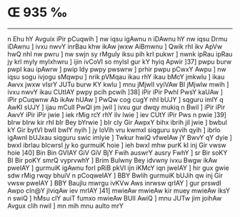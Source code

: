 # Œ 935 ‰
---
n Ehu hY Avguix iPir pCuqwih ] nw iqsu igAwnu n iDAwnu hY nw iqsu
Drmu iDAwnu ] ivxu nwvY inrBau khw ikAw jwxw AiBmwnu ] Qwik rhI ikv
ApVw hwQ nhI nw pwru ] nw swjn sy rMguly iksu pih krI pukwr ] nwnk
ipRau ipRau jy krI myly mylxhwru ] ijin ivCoVI so mylsI gur kY hyiq Apwir
]37] pwpu burw pwpI kau ipAwrw ] pwip ldy pwpy pwswrw ] prhir pwpu
pCwxY Awpu ] nw iqsu sogu ivjogu sMqwpu ] nrik pVMqau ikau rhY ikau bMcY
jmkwlu ] ikau Awvx jwxw vIsrY JUTu burw KY kwlu ] mnu jMjwlI vyiVAw BI
jMjwlw mwih ] ivxu nwvY ikau CUtIAY pwpy pcih pcwih ]38] iPir iPir
PwhI PwsY kaUAw ] iPir pCuqwnw Ab ikAw hUAw ] PwQw cog cugY nhI bUJY
] sqguru imlY q AwKI sUJY ] ijau mCulI PwQI jm jwil ] ivxu gur dwqy
mukiq n Bwil ] iPir iPir AwvY iPir iPir jwie ] iek rMig rcY rhY ilv
lwie ] iev CUtY iPir Pws n pwie ]39] bIrw bIrw kir rhI bIr Bey
bYrwie ] bIr cly Gir AwpxY bihx ibrih jil jwie ] bwbul kY Gir
bytVI bwlI bwlY nyih ] jy loVih vru kwmxI siqguru syvih qyih ] ibrlo
igAwnI bUJxau siqguru swic imlyie ] Twkur hwiQ vfweIAw jY BwvY qY dyie
] bwxI ibrlau bIcwrsI jy ko gurmuiK hoie ] ieh bwxI mhw purK kI inj
Gir vwsw hoie ]40] Bin Bin GVIAY GiV GiV BjY Fwih auswrY ausry FwhY
] sr Bir soKY BI Bir poKY smrQ vyprvwhY ] Brim Bulwny Bey idvwny ivxu
Bwgw ikAw pweIAY ] gurmuiK igAwnu forI pRiB pkVI ijn iKMcY iqn jweIAY
] hir gux gwie sdw rMig rwqy bhuiV n pCoqweIAY ] BBY Bwlih gurmuiK
bUJih qw inj Gir vwsw pweIAY ] BBY Baujlu mwrgu ivKVw Aws inrwsw
qrIAY ] gur prswdI Awpo cIn@Y jIviqAw iev mrIAY ]41] mwieAw
mwieAw kir muey mwieAw iksY n swiQ ] hMsu clY auiT fumxo mwieAw BUlI
AwiQ ] mnu JUTw jim joihAw Avgux clih nwil ] mn mih mnu aulto mrY
####
